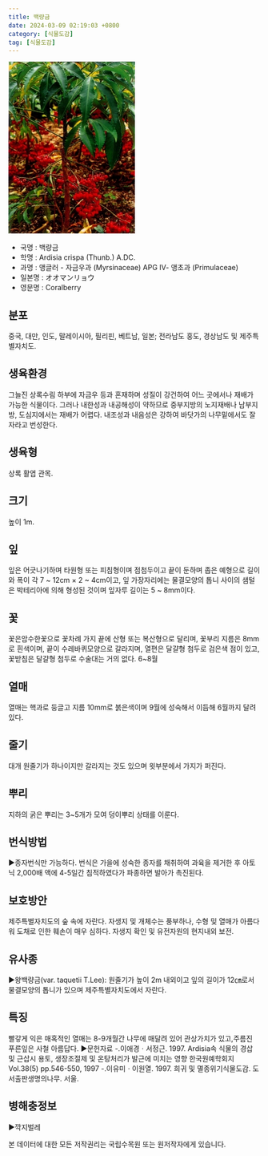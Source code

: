 ```yaml
---
title: 백량금
date: 2024-03-09 02:19:03 +0800
category: [식물도감]
tag: [식물도감]
---
```




![백량금](/assets/img/fileUpload/plants/basic/Myrsinaceae/Ardisia/11735/1_th2.JPG)
- 국명 : 백량금
- 학명 : Ardisia crispa (Thunb.) A.DC.
- 과명 : 앵글러 - 자금우과 (Myrsinaceae) APG Ⅳ- 앵초과 (Primulaceae)
- 일본명 : オオマンリョウ
- 영문명 : Coralberry


## 분포
중국, 대만, 인도, 말레이시아, 필리핀, 베트남, 일본; 전라남도 홍도, 경상남도 및 제주특별자치도.
## 생육환경
그늘진 상록수림 하부에 자금우 등과 혼재하며 성질이 강건하여 어느 곳에서나 재배가 가능한 식물이다. 그러나 내한성과 내공해성이 약하므로 중부지방의 노지재배나 남부지방, 도심지에서는 재배가 어렵다. 내조성과 내음성은 강하여 바닷가의 나무밑에서도 잘 자라고 번성한다.
## 생육형
상록 활엽 관목. 
## 크기
높이 1m.
## 잎
잎은 어긋나기하며 타원형 또는 피침형이며 점첨두이고 끝이 둔하며 좁은 예형으로 길이와 폭이 각 7 ~ 12cm × 2 ~ 4cm이고, 잎 가장자리에는 물결모양의 톱니 사이의 샘털은 박테리아에 의해 형성된 것이며 잎자루 길이는 5 ~ 8mm이다.
## 꽃
꽃은암수한꽃으로 꽃차례 가지 끝에 산형 또는 복산형으로 달리며, 꽃부리 지름은 8mm로 흰색이며, 끝이 수레바퀴모양으로 갈라지며, 열편은 달걀형 첨두로 검은색 점이 있고,  꽃받침은 달걀형 첨두로 수술대는 거의 없다. 6~8월 
## 열매
열매는 핵과로 둥글고 지름 10mm로 붉은색이며 9월에 성숙해서 이듬해 6월까지 달려 있다.
## 줄기
대개 원줄기가 하나이지만 갈라지는 것도 있으며 윗부분에서 가지가 퍼진다.
## 뿌리
지하의 굵은 뿌리는 3~5개가 모여 덩이뿌리 상태를 이룬다.
## 번식방법
▶종자번식만 가능하다. 번식은 가을에 성숙한 종자를 채취하여 과육을 제거한 후 아토닉 2,000배 액에 4-5일간 침적하였다가 파종하면 발아가 촉진된다.
## 보호방안
제주특별자치도의 숲 속에 자란다. 자생지 및 개체수는 풍부하나, 수형 및 열매가 아름다워 도채로 인한 훼손이 매우 심하다. 자생지 확인 및 유전자원의 현지내외 보전.
## 유사종
▶왕백량금(var. taquetii T.Lee): 원줄기가 높이 2m 내외이고 잎의 길이가  12㎝로서 물결모양의 톱니가 있으며 제주특별자치도에서 자란다.
## 특징
빨갛게 익은 매혹적인 열매는 8-9개월간 나무에 매달려 있어 관상가치가 있고,주름진 푸른잎은 사철 아름답다.
▶문헌자료
-.이애경ㆍ서정근. 1997. Ardisia속 식물의 경삽 및 근삽시 용토, 생장조절제 및 온탕처리가 발근에 미치는 영향 한국원예학회지 Vol.38(5) pp.546-550, 1997
-.이유미ㆍ이원열. 1997. 희귀 및 멸종위기식물도감. 도서출판생명의나무. 서울.
## 병해충정보
▶깍지벌레






본 데이터에 대한 모든 저작권리는 국립수목원 또는 원저작자에게 있습니다.
